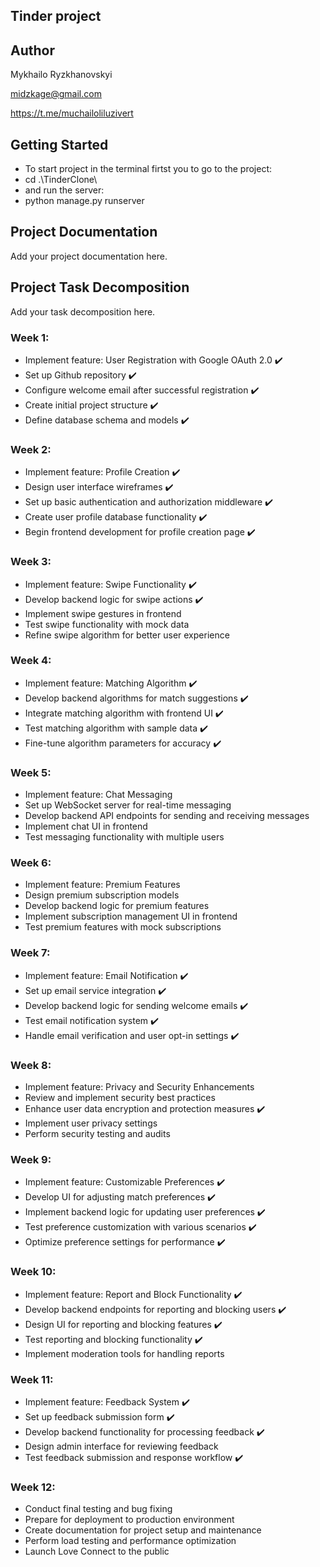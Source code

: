 ## Tinder project

## Author
Mykhailo Ryzkhanovskyi

midzkage@gmail.com

https://t.me/muchailoliluzivert

## Getting Started
- To start project in the terminal firtst you to go to the project:
- cd .\TinderClone\
- and run the server:
- python manage.py runserver

## Project Documentation
Add your project documentation here.

## Project Task Decomposition
Add your task decomposition here.

### Week 1:
- Implement feature: User Registration with Google OAuth 2.0 ✔️
- Set up Github repository ✔️
- Configure welcome email after successful registration ✔️
- Create initial project structure ✔️
- Define database schema and models ✔️

### Week 2:
- Implement feature: Profile Creation ✔️
- Design user interface wireframes ✔️
- Set up basic authentication and authorization middleware ✔️
- Create user profile database functionality ✔️
- Begin frontend development for profile creation page ✔️

### Week 3:
- Implement feature: Swipe Functionality ✔️
- Develop backend logic for swipe actions ✔️
- Implement swipe gestures in frontend 
- Test swipe functionality with mock data
- Refine swipe algorithm for better user experience

### Week 4:
- Implement feature: Matching Algorithm ✔️
- Develop backend algorithms for match suggestions ✔️
- Integrate matching algorithm with frontend UI ✔️
- Test matching algorithm with sample data ✔️
- Fine-tune algorithm parameters for accuracy ✔️

### Week 5:
- Implement feature: Chat Messaging
- Set up WebSocket server for real-time messaging
- Develop backend API endpoints for sending and receiving messages
- Implement chat UI in frontend
- Test messaging functionality with multiple users

### Week 6:
- Implement feature: Premium Features
- Design premium subscription models
- Develop backend logic for premium features
- Implement subscription management UI in frontend
- Test premium features with mock subscriptions

### Week 7:
- Implement feature: Email Notification ✔️
- Set up email service integration ✔️
- Develop backend logic for sending welcome emails ✔️
- Test email notification system ✔️
- Handle email verification and user opt-in settings ✔️

### Week 8:
- Implement feature: Privacy and Security Enhancements
- Review and implement security best practices
- Enhance user data encryption and protection measures ✔️
- Implement user privacy settings 
- Perform security testing and audits

### Week 9:
- Implement feature: Customizable Preferences ✔️
- Develop UI for adjusting match preferences ✔️
- Implement backend logic for updating user preferences ✔️
- Test preference customization with various scenarios ✔️
- Optimize preference settings for performance ✔️

### Week 10:
- Implement feature: Report and Block Functionality ✔️
- Develop backend endpoints for reporting and blocking users ✔️
- Design UI for reporting and blocking features ✔️
- Test reporting and blocking functionality ✔️
- Implement moderation tools for handling reports

### Week 11:
- Implement feature: Feedback System ✔️
- Set up feedback submission form ✔️
- Develop backend functionality for processing feedback ✔️
- Design admin interface for reviewing feedback
- Test feedback submission and response workflow ✔️

### Week 12:
- Conduct final testing and bug fixing
- Prepare for deployment to production environment
- Create documentation for project setup and maintenance
- Perform load testing and performance optimization
- Launch Love Connect to the public
